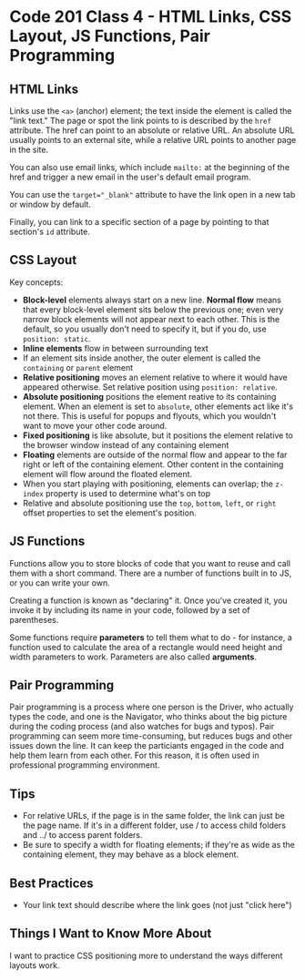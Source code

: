 # Code 201 Class 4 - HTML Links, CSS Layout, JS Functions, Pair Programming

## HTML Links

Links use the `<a>` (anchor) element; the text inside the element is called the "link text." The page or spot the link points to is described by the `href` attribute. The href can point to an absolute or relative URL. An absolute URL usually points to an external site, while a relative URL points to another page in the site.

You can also use email links, which include `mailto:` at the beginning of the href and trigger a new email in the user's default email program.

You can use the `target="_blank"` attribute to have the link open in a new tab or window by default.

Finally, you can link to a specific section of a page by pointing to that section's `id` attribute.

## CSS Layout

Key concepts:

- **Block-level** elements always start on a new line. **Normal flow** means that every block-level element sits below the previous one; even very narrow block elements will not appear next to each other. This is the default, so you usually don't need to specify it, but if you do, use `position: static`.
- **Inline elements** flow in between surrounding text
- If an element sits inside another, the outer element is called the `containing` or `parent` element
- **Relative positioning** moves an element relative to where it would have appeared otherwise. Set relative position using `position: relative`.
- **Absolute positioning** positions the element reative to its containing element. When an element is set to `absolute`, other elements act like it's not there. This is useful for popups and flyouts, which you wouldn't want to move your other code around.
- **Fixed positioning** is like absolute, but it positions the element relative to the browser window instead of any containing element
- **Floating** elements are outside of the normal flow and appear to the far right or left of the containing element. Other content in the containing element will flow around the floated element.
- When you start playing with positioning, elements can overlap; the `z-index` property is used to determine what's on top
- Relative and absolute positioning use the `top`, `bottom`, `left`, or `right` offset properties to set the element's position.

## JS Functions

Functions allow you to store blocks of code that you want to reuse and call them with a short command. There are a number of functions built in to JS, or you can write your own. 

Creating a function is known as "declaring" it. Once you've created it, you invoke it by including its name in your code, followed by a set of parentheses.

Some functions require **parameters** to tell them what to do - for instance, a function used to calculate the area of a rectangle would need height and width parameters to work. Parameters are also called **arguments**.

## Pair Programming

Pair programming is a process where one person is the Driver, who actually types the code, and one is the Navigator, who thinks about the big picture during the coding process (and also watches for bugs and typos). Pair programming can seem more time-consuming, but reduces bugs and other issues down the line. It can keep the particiants engaged in the code and help them learn from each other. For this reason, it is often used in professional programming environment.

## Tips

- For relative URLs, if the page is in the same folder, the link can just be the page name. If it's in a different folder, use / to access child folders and ../ to access parent folders.
- Be sure to specify a width for floating elements; if they're as wide as the containing element, they may behave as a block element.

## Best Practices

- Your link text should describe where the link goes (not just "click here")

## Things I Want to Know More About

I want to practice CSS positioning more to understand the ways different layouts work.
